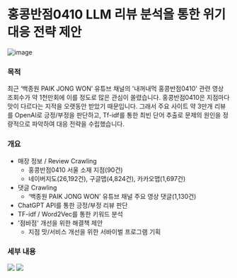 # 홍콩반점0410 LLM 리뷰 분석을 통한 위기 대응 전략 제안

![image](https://github.com/user-attachments/assets/81c2115e-a320-43e6-9fe2-cbe364ff576c)

### 목적
최근 ‘백종원 PAIK JONG WON’ 유튜브 채널의 '내꺼내먹 홍콩반점0410' 관련 영상 조회수가 약 1천만회에 이를 정도로 많은 관심이 쏠렸습니다. 홍콩반점0410은 지점마다 맛이 다르다는 지적을 오랫동안 받았기 때문입니다. 그래서 주요 사이트 약 3만개 리뷰를 OpenAI로 긍정/부정을 판단하고, Tf-idf를 통한 최빈 단어 추출로 문제의 원인을 정량적으로 파악하여 대응 전략을 수립했습니다.

### 개요
- 매장 정보 / Review Crawling
  - 홍콩반점0410 서울 소재 지점(90건)
  - 네이버지도(26,192건), 구글맵(4,824건), 카카오맵(1,697건)
- 댓글 Crawling
  - ‘백종원 PAIK JONG WON’ 유튜브 채널 주요 영상 댓글(1,130건)
- ChatGPT API를 통한 긍정/부정 리뷰 판단
- TF-idf / Word2Vec를 통한 키워드 분석
- '점바점' 개선을 위한 해결책 제안
  - 지점 맛/서비스 개선을 위한 서바이벌 프로그램 기획

### 세부 내용
[<img src="https://img.shields.io/badge/Velog-1EBC8F?style=for-the-badge&logo=velog&logoColor=white" />](https://velog.io/@sung_hwan_new/hongkong)
[<img src="https://img.shields.io/badge/Adobe%20PDF-FF0000?style=for-the-badge&logo=adobe&logoColor=white" />](https://github.com/sung-hwan-new/DataAnalysis_FranchiseRestaurant_Reviews/blob/main/PDF_FranchiseRestaurant_Reviews.pdf)

